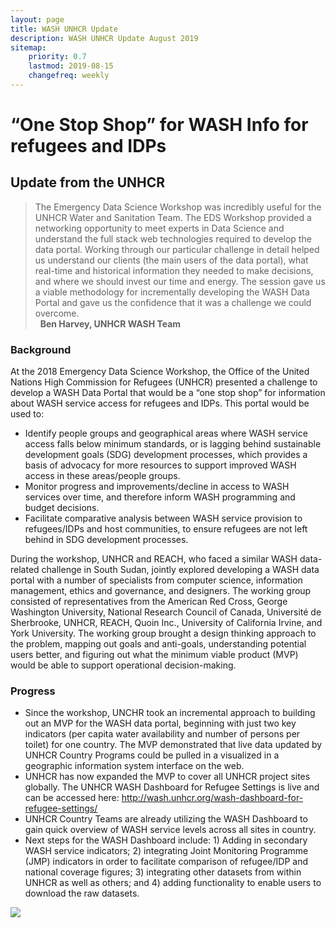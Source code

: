 ```yaml
---
layout: page
title: WASH UNHCR Update
description: WASH UNHCR Update August 2019
sitemap:
    priority: 0.7
    lastmod: 2019-08-15
    changefreq: weekly
---
```


# “One Stop Shop” for WASH Info for refugees and IDPs 

## Update from the UNHCR

<blockquote>The Emergency Data Science Workshop was incredibly useful for the UNHCR Water and Sanitation Team. The EDS Workshop provided a networking opportunity to meet experts in Data Science and understand the full stack web technologies required to develop the data portal. Working through our particular challenge in detail helped us understand our clients (the main users of the data portal), what real-time and historical information they needed to make decisions, and where we should invest our time and energy. The session gave us a viable methodology for incrementally developing the WASH Data Portal and gave us the confidence that it was a challenge we could overcome.<br>
&nbsp;
<strong>Ben Harvey, UNHCR WASH Team</strong></blockquote>


### Background
At the 2018 Emergency Data Science Workshop, the Office of the United Nations High Commission for Refugees (UNHCR) presented a challenge to develop a WASH Data Portal that would be a “one stop shop” for information about WASH service access for refugees and IDPs. This portal would be used to:

- Identify people groups and geographical areas where WASH service access falls below minimum standards, or is lagging behind sustainable development goals (SDG) development processes, which provides a basis of advocacy for more resources to support improved WASH access in these areas/people groups. 
- Monitor progress and improvements/decline in access to WASH services over time, and therefore inform WASH programming and budget decisions.
- Facilitate comparative analysis between WASH service provision to refugees/IDPs and host communities, to ensure refugees are not left behind in SDG development processes.

During the workshop, UNHCR and REACH, who faced a similar WASH data-related challenge in South Sudan, jointly explored developing a WASH data portal with a number of specialists from computer science, information management, ethics and governance, and designers. The working group consisted of representatives from the American Red Cross, George Washington University, National Research Council of Canada, Université de Sherbrooke, UNHCR, REACH, Quoin Inc., University of California Irvine, and York University. The working group brought a design thinking approach to the problem, mapping out goals and anti-goals, understanding potential users better, and figuring out what the minimum viable product (MVP) would be able to support operational decision-making. 

### Progress
- Since the workshop, UNCHR took an incremental approach to building out an MVP for the WASH data portal, beginning with just two key indicators (per capita water availability and number of persons per toilet) for one country. The MVP demonstrated that live data updated by UNHCR Country Programs could be pulled in a visualized in a geographic information system interface on the web. 
- UNHCR has now expanded the MVP to cover all UNHCR project sites globally. The UNHCR WASH Dashboard for Refugee Settings is live and can be accessed here: http://wash.unhcr.org/wash-dashboard-for-refugee-settings/
- UNHCR Country Teams are already utilizing the WASH Dashboard to gain quick overview of WASH service levels across all sites in country.
- Next steps for the WASH Dashboard include: 1) Adding in secondary WASH service indicators; 2) integrating Joint Monitoring Programme (JMP) indicators in order to facilitate comparison of refugee/IDP and national coverage figures; 3) integrating other datasets from within UNHCR as well as others; and 4) adding functionality to enable users to download the raw datasets.

<img src="{{ site.baseurl }}/images/UNHCR-Update_image.png" />
